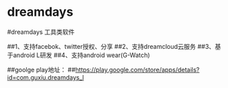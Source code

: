 # dreamdays
#dreamdays 工具类软件 

##1、支持facebok、twitter授权、分享
##2、支持dreamcloud云服务
##3、基于android L研发
##4、支持android wear(G-Watch)


##goolge play地址：
##https://play.google.com/store/apps/details?id=com.guxiu.dreamdays_l
